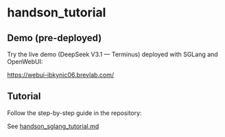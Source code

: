 # handson_tutorial

## Demo (pre-deployed)

Try the live demo (DeepSeek V3.1 — Terminus) deployed with SGLang and OpenWebUI:

https://webui-ibkynic06.brevlab.com/

## Tutorial

Follow the step-by-step guide in the repository:

See [handson_sglang_tutorial.md](handson_sglang_tutorial.md)